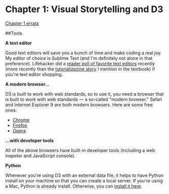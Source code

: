 Chapter 1: Visual Storytelling and D3
==========

[Chapter 1 errata](https://github.com/ritchieking/d3-book/blob/master/Errata/README.md#chapter-1)

##Tools

__A text editor__

Good text editors will save you a bunch of time and make coding a real joy. My editor of choice is Sublime Text (and I'm definitely not alone in that preference). Lifehacker did a [reader poll of favorite text editors](http://lifehacker.com/five-best-text-editors-1564907215) recently (more recently than the [tutorializezine story](http://tutorialzine.com/2012/07/battle-of-the-tools-which-is-the-best-code-editor/) I mention in the textbook) if you're text editor shopping.

__A modern browser...__

D3 is built to work with web standards, so to use it, you need a browser that is built to work with web standards — a so-called "modern browser." Safari and Internet Explorer 9 are both modern browsers. Here are some free ones:

* [Chrome](https://www.google.com/chrome/browser/)
* [Firefox](https://www.mozilla.org/en-US/firefox/new/)
* [Opera](http://www.opera.com/)

__...with developer tools__

All of the above browsers have built-in developer tools (including a web inspetor and JavaScript console).

__Python__

Whenever you're using D3 with an external data file, it helps to have Python install on your machine so that you can create a local server. If you're using a Mac, Python is already install. Otherwise, you can [install it here](https://www.python.org/downloads/).
